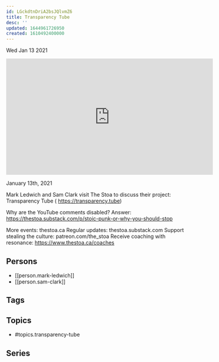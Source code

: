 ```yaml
---
id: LGckdtnDriA2bsJQlvmZ6
title: Transparency Tube
desc: ''
updated: 1644961726950
created: 1610492400000
---
```





Wed Jan 13 2021

<iframe width="560" height="315" src="https://www.youtube.com/embed/0gcx0CoTA9w" title="Transparency Tube w/ Mark Ledwich and Sam Clark" frameborder="0" allow="accelerometer; autoplay; clipboard-write; encrypted-media; gyroscope; picture-in-picture" allowfullscreen ></iframe>

January 13th, 2021

Mark Ledwich and Sam Clark visit The Stoa to discuss their project: Transparency Tube ( https://transparency.tube)

Why are the YouTube comments disabled? Answer: https://thestoa.substack.com/p/stoic-punk-or-why-you-should-stop 

More events: thestoa.ca
Regular updates: thestoa.substack.com
Support stealing the culture: patreon.com/the_stoa
Receive coaching with resonance: https://www.thestoa.ca/coaches

## Persons

- [[person.mark-ledwich]]
- [[person.sam-clark]]

## Tags



## Topics

- #topics.transparency-tube

## Series



